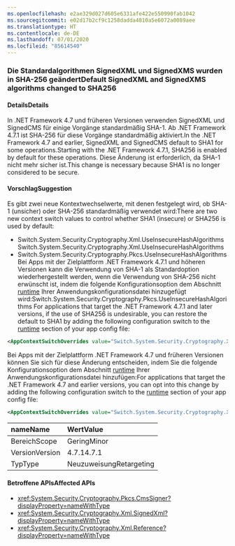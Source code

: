 ```yaml
---
ms.openlocfilehash: e2ae329d027d605e6331afe422e550990fab1042
ms.sourcegitcommit: e02d17b2cf9c1258dadda4810a5e6072a0089aee
ms.translationtype: HT
ms.contentlocale: de-DE
ms.lasthandoff: 07/01/2020
ms.locfileid: "85614540"
---
```

### <a name="default-signedxml-and-signedxms-algorithms-changed-to-sha256"></a><span data-ttu-id="b5f89-101">Die Standardalgorithmen SignedXML und SignedXMS wurden in SHA-256 geändert</span><span class="sxs-lookup"><span data-stu-id="b5f89-101">Default SignedXML and SignedXMS algorithms changed to SHA256</span></span>

#### <a name="details"></a><span data-ttu-id="b5f89-102">Details</span><span class="sxs-lookup"><span data-stu-id="b5f89-102">Details</span></span>

<span data-ttu-id="b5f89-103">In .NET Framework 4.7 und früheren Versionen verwenden SignedXML und SignedCMS für einige Vorgänge standardmäßig SHA-1. Ab .NET Framework 4.7.1 ist SHA-256 für diese Vorgänge standardmäßig aktiviert.</span><span class="sxs-lookup"><span data-stu-id="b5f89-103">In the .NET Framework 4.7 and earlier, SignedXML and SignedCMS default to SHA1 for some operations.Starting with the .NET Framework 4.7.1, SHA256 is enabled by default for these operations.</span></span> <span data-ttu-id="b5f89-104">Diese Änderung ist erforderlich, da SHA-1 nicht mehr sicher ist.</span><span class="sxs-lookup"><span data-stu-id="b5f89-104">This change is necessary because SHA1 is no longer considered to be secure.</span></span>

#### <a name="suggestion"></a><span data-ttu-id="b5f89-105">Vorschlag</span><span class="sxs-lookup"><span data-stu-id="b5f89-105">Suggestion</span></span>

<span data-ttu-id="b5f89-106">Es gibt zwei neue Kontextwechselwerte, mit denen festgelegt wird, ob SHA-1 (unsicher) oder SHA-256 standardmäßig verwendet wird:</span><span class="sxs-lookup"><span data-stu-id="b5f89-106">There are two new context switch values to control whether SHA1 (insecure) or SHA256 is used by default:</span></span>

- <span data-ttu-id="b5f89-107">Switch.System.Security.Cryptography.Xml.UseInsecureHashAlgorithms</span><span class="sxs-lookup"><span data-stu-id="b5f89-107">Switch.System.Security.Cryptography.Xml.UseInsecureHashAlgorithms</span></span>
- <span data-ttu-id="b5f89-108">Switch.System.Security.Cryptography.Pkcs.UseInsecureHashAlgorithmsBei Apps mit der Zielplattform .NET Framework 4.7.1 und höheren Versionen kann die Verwendung von SHA-1 als Standardoption wiederhergestellt werden, wenn die Verwendung von SHA-256 nicht erwünscht ist, indem die folgende Konfigurationsoption dem Abschnitt [runtime](~/docs/framework/configure-apps/file-schema/runtime/runtime-element.md) Ihrer Anwendungskonfigurationsdatei hinzugefügt wird:</span><span class="sxs-lookup"><span data-stu-id="b5f89-108">Switch.System.Security.Cryptography.Pkcs.UseInsecureHashAlgorithms For applications that target the .NET Framework 4.7.1 and later versions, if the use of SHA256 is undesirable, you can restore the default to SHA1 by adding the following configuration switch to the [runtime](~/docs/framework/configure-apps/file-schema/runtime/runtime-element.md) section of your app config file:</span></span>

```xml
<AppContextSwitchOverrides value="Switch.System.Security.Cryptography.Xml.UseInsecureHashAlgorithms=true;Switch.System.Security.Cryptography.Pkcs.UseInsecureHashAlgorithms=true" />
```

<span data-ttu-id="b5f89-109">Bei Apps mit der Zielplattform .NET Framework 4.7 und früheren Versionen können Sie sich für diese Änderung entscheiden, indem Sie die folgende Konfigurationsoption dem Abschnitt [runtime](~/docs/framework/configure-apps/file-schema/runtime/runtime-element.md) Ihrer Anwendungskonfigurationsdatei hinzufügen:</span><span class="sxs-lookup"><span data-stu-id="b5f89-109">For applications that target the .NET Framework 4.7 and earlier versions, you can opt into this change by adding the following configuration switch to the [runtime](~/docs/framework/configure-apps/file-schema/runtime/runtime-element.md) section of your app config file:</span></span>

```xml
<AppContextSwitchOverrides value="Switch.System.Security.Cryptography.Xml.UseInsecureHashAlgorithms=false;Switch.System.Security.Cryptography.Pkcs.UseInsecureHashAlgorithms=false" />
```

| <span data-ttu-id="b5f89-110">name</span><span class="sxs-lookup"><span data-stu-id="b5f89-110">Name</span></span>    | <span data-ttu-id="b5f89-111">Wert</span><span class="sxs-lookup"><span data-stu-id="b5f89-111">Value</span></span>       |
|:--------|:------------|
| <span data-ttu-id="b5f89-112">Bereich</span><span class="sxs-lookup"><span data-stu-id="b5f89-112">Scope</span></span>   | <span data-ttu-id="b5f89-113">Gering</span><span class="sxs-lookup"><span data-stu-id="b5f89-113">Minor</span></span>       |
| <span data-ttu-id="b5f89-114">Version</span><span class="sxs-lookup"><span data-stu-id="b5f89-114">Version</span></span> | <span data-ttu-id="b5f89-115">4.7.1</span><span class="sxs-lookup"><span data-stu-id="b5f89-115">4.7.1</span></span>       |
| <span data-ttu-id="b5f89-116">Typ</span><span class="sxs-lookup"><span data-stu-id="b5f89-116">Type</span></span>    | <span data-ttu-id="b5f89-117">Neuzuweisung</span><span class="sxs-lookup"><span data-stu-id="b5f89-117">Retargeting</span></span> |

#### <a name="affected-apis"></a><span data-ttu-id="b5f89-118">Betroffene APIs</span><span class="sxs-lookup"><span data-stu-id="b5f89-118">Affected APIs</span></span>

- <xref:System.Security.Cryptography.Pkcs.CmsSigner?displayProperty=nameWithType>
- <xref:System.Security.Cryptography.Xml.SignedXml?displayProperty=nameWithType>
- <xref:System.Security.Cryptography.Xml.Reference?displayProperty=nameWithType>
